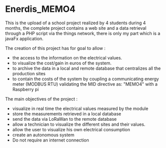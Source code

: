 # Enerdis_MEMO4
This is the upload of a school project realized by 4 students during 4 months, the complete project contains a web site and a data retrieval through a PHP script via the things network, there is only my part which is a javaFx application.

The creation of this project has for goal to allow :
- the access to the information on the electrical values.
- to visualize the cost/gain in euros of the system. 
- to archive the data in a local and remote database that centralizes all the production sites
- to contain the costs of the system by coupling a communicating energy meter (MODBUS RTU) validating the MID directive as: "MEMO4" with a Raspberry pi

The main objectives of the project :
- visualize in real time the electrical values measured by the module
- store the measurements retrieved in a local database
- send the data via LoRaWan to the remote database
- allow a technician to visualize the different sites and their values.
- allow the user to visualize his own electrical consumption
- create an autonomous system
- Do not require an internet connection
